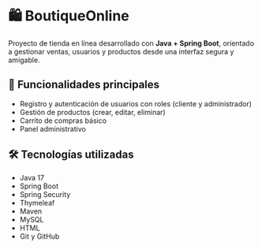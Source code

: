# 🛍️ BoutiqueOnline

Proyecto de tienda en línea desarrollado con **Java + Spring Boot**, orientado a gestionar ventas, usuarios y productos desde una interfaz segura y amigable.

## 🚀 Funcionalidades principales

- Registro y autenticación de usuarios con roles (cliente y administrador)
- Gestión de productos (crear, editar, eliminar)
- Carrito de compras básico
- Panel administrativo 

## 🛠️ Tecnologías utilizadas

- Java 17
- Spring Boot
- Spring Security
- Thymeleaf
- Maven
- MySQL
- HTML
- Git y GitHub
